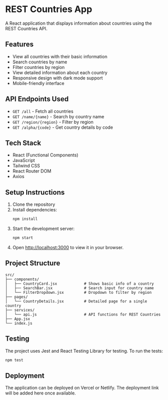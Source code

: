 # REST Countries App

A React application that displays information about countries using the REST Countries API.

## Features

- View all countries with their basic information
- Search countries by name
- Filter countries by region
- View detailed information about each country
- Responsive design with dark mode support
- Mobile-friendly interface

## API Endpoints Used

- `GET /all` - Fetch all countries
- `GET /name/{name}` - Search by country name
- `GET /region/{region}` - Filter by region
- `GET /alpha/{code}` - Get country details by code

## Tech Stack

- React (Functional Components)
- JavaScript
- Tailwind CSS
- React Router DOM
- Axios

## Setup Instructions

1. Clone the repository
2. Install dependencies:
   ```bash
   npm install
   ```
3. Start the development server:
   ```bash
   npm start
   ```
4. Open [http://localhost:3000](http://localhost:3000) to view it in your browser.

## Project Structure

```
src/
├── components/
│   ├── CountryCard.jsx            # Shows basic info of a country
│   ├── SearchBar.jsx              # Search input for country name
│   └── FilterDropdown.jsx         # Dropdown to filter by region
├── pages/
│   └── CountryDetails.jsx         # Detailed page for a single country
├── services/
│   └── api.js                     # API functions for REST Countries
├── App.jsx
└── index.js
```

## Testing

The project uses Jest and React Testing Library for testing. To run the tests:

```bash
npm test
```

## Deployment

The application can be deployed on Vercel or Netlify. The deployment link will be added here once available.
